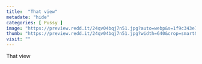 ```yaml
---
title:  "That view"
metadate: "hide"
categories: [ Pussy ]
image: "https://preview.redd.it/24qv04bqj7n51.jpg?auto=webp&s=1f9c343e75032d68b780ecc57695cee909e93fdd"
thumb: "https://preview.redd.it/24qv04bqj7n51.jpg?width=640&crop=smart&auto=webp&s=49418c836f4095fe03af9f32a8aef5c065bc9e56"
visit: ""
---
```

That view
